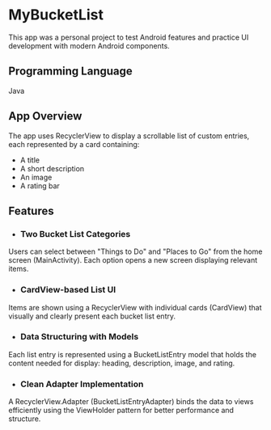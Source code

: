 # MyBucketList
This app was a personal project to test Android features and practice UI development with modern Android components.

## Programming Language
Java


## App Overview
The app uses RecyclerView to display a scrollable list of custom entries, each represented by a card containing:

- A title
- A short description
- An image
- A rating bar


## Features
- ### Two Bucket List Categories
Users can select between "Things to Do" and "Places to Go" from the home screen (MainActivity). Each option opens a new screen displaying relevant items.

- ### CardView-based List UI
Items are shown using a RecyclerView with individual cards (CardView) that visually and clearly present each bucket list entry.

- ### Data Structuring with Models
Each list entry is represented using a BucketListEntry model that holds the content needed for display: heading, description, image, and rating.

- ### Clean Adapter Implementation
A RecyclerView.Adapter (BucketListEntryAdapter) binds the data to views efficiently using the ViewHolder pattern for better performance and structure.
